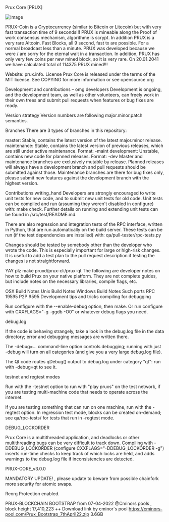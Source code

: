 Prux Core [PRUX]

![image](https://user-images.githubusercontent.com/91484011/166093048-6883b544-7be1-40a2-ba38-cfa68443c862.png)

PRUX-Coin is a Cryptocurrency (similar to Bitcoin or Litecoin) but with very fast transaction time of 9 seconds!!! PRUX is mineable along the Proof of work consensus mechanism, algorithme is scrypt. In addition PRUX is a very rare Altcoin. Fast Blocks, all 9 second, fast tx are possible. For a normal broadcast less than a minute. PRUX was developed because we were / are sorry for the eternal wait in a transaction. In addition, PRUX has only very few coins per new mined block, so it is very rare. On 20.01.2041 we have calculated total of 114375 PRUX mined!!!

Website: prux.info.
License
Prux Core is released under the terms of the MIT license. See COPYING for more information or see opensource.org

Development and contributions – omg developers
Development is ongoing, and the development team, as well as other volunteers, can freely work in their own trees and submit pull requests when features or bug fixes are ready.

Version strategy
Version numbers are following major.minor.patch semantics.

Branches
There are 3 types of branches in this repository:

master: Stable, contains the latest version of the latest major.minor release.
maintenance: Stable, contains the latest version of previous releases, which are still under active maintenance. Format: <version>-maint
development: Unstable, contains new code for planned releases. Format: <version>-dev
Master and maintenance branches are exclusively mutable by release. Planned releases will always have a development branch and pull requests should be submitted against those. Maintenance branches are there for bug fixes only, please submit new features against the development branch with the highest version.

Contributions writing_hand
Developers are strongly encouraged to write unit tests for new code, and to submit new unit tests for old code. Unit tests can be compiled and run (assuming they weren't disabled in configure) with: make check. Further details on running and extending unit tests can be found in /src/test/README.md.

There are also regression and integration tests of the RPC interface, written in Python, that are run automatically on the build server. These tests can be run (if the test dependencies are installed) with: qa/pull-tester/rpc-tests.py

Changes should be tested by somebody other than the developer who wrote the code. This is especially important for large or high-risk changes. It is useful to add a test plan to the pull request description if testing the changes is not straightforward.

YAY plz make pruxd/prux-cli/prux-qt
The following are developer notes on how to build Prux on your native platform. They are not complete guides, but include notes on the necessary libraries, compile flags, etc.

OSX Build Notes
Unix Build Notes
Windows Build Notes
Such ports
RPC 19595
P2P 9595
Development tips and tricks
compiling for debugging

Run configure with the --enable-debug option, then make. Or run configure with CXXFLAGS="-g -ggdb -O0" or whatever debug flags you need.

debug.log

If the code is behaving strangely, take a look in the debug.log file in the data directory; error and debugging messages are written there.

The -debug=... command-line option controls debugging; running with just -debug will turn on all categories (and give you a very large debug.log file).

The Qt code routes qDebug() output to debug.log under category "qt": run with -debug=qt to see it.

testnet and regtest modes

Run with the -testnet option to run with "play pruxs" on the test network, if you are testing multi-machine code that needs to operate across the internet.

If you are testing something that can run on one machine, run with the -regtest option. In regression test mode, blocks can be created on-demand; see qa/rpc-tests/ for tests that run in -regtest mode.

DEBUG_LOCKORDER

Prux Core is a multithreaded application, and deadlocks or other multithreading bugs can be very difficult to track down. Compiling with -DDEBUG_LOCKORDER (configure CXXFLAGS="-DDEBUG_LOCKORDER -g") inserts run-time checks to keep track of which locks are held, and adds warnings to the debug.log file if inconsistencies are detected.
  
  
  
   
 PRUX-CORE_v3.0.0
 
 MANDATORY UPDATE! , please update to beware from possible chainfork more security for atomic swaps.
 
 Reorg Protection enabled.
 
 PRUX-BLOCKCHAIN BOOTSTRAP from 07-04-2022 @Cminors pools , block height 17,410,223 ++
 Download link by cminor`s pool https://cminors-pool.com/Prux_Bootstrap_7thApril22.zip 3.6GB
  
   
